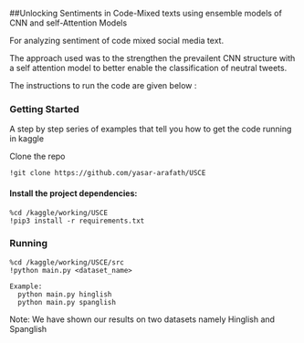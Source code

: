 ##Unlocking Sentiments in Code-Mixed texts using ensemble models of CNN and self-Attention Models

For analyzing sentiment of code mixed social media text. 

The approach used was to the strengthen the prevailent CNN structure with a self attention model to better enable the classification of neutral tweets.

The instructions to run the code are given below :


### Getting Started

A step by step series of examples that tell you how to get the code running in kaggle

Clone the repo

```
!git clone https://github.com/yasar-arafath/USCE
```

#### Install the project dependencies:
```
%cd /kaggle/working/USCE
!pip3 install -r requirements.txt
```

### Running
```
%cd /kaggle/working/USCE/src
!python main.py <dataset_name>

Example:
  python main.py hinglish
  python main.py spanglish
```
Note: We have shown our results on two datasets namely Hinglish and Spanglish